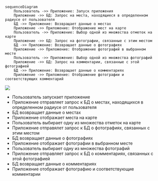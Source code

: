 ```
sequenceDiagram
    Пользователь ->> Приложение: Запуск приложения
    Приложение ->> БД: Запрос на места, находящиеся в определенном радиусе от пользователя
    БД ->> Приложение: Возвращает данные о местах
    Приложение ->> Приложение: Отображение мест на карте
    Пользователь ->> Приложение: Выбор одной из множества отметок на карте
    Приложение ->> БД: Запрос на фотографии, связанные с этим местом
    БД ->> Приложение: Возвращает данные о фотографиях
    Приложение ->> Приложение: Отображение фотографий в выбранном месте
    Пользователь ->> Приложение: Выбор одной из множества фотографий
    Приложение ->> БД: Запрос на комментарии, связанные с этой фотографией
    БД ->> Приложение: Возвращает данные о комментариях
    Приложение ->> Приложение: Отображение фотографии и соответствующих комментарий
```

[![](https://mermaid.ink/img/eyJjb2RlIjoic2VxdWVuY2VEaWFncmFtXG4gICAg0J_QvtC70YzQt9C-0LLQsNGC0LXQu9GMIC0-PiDQn9GA0LjQu9C-0LbQtdC90LjQtTog0JfQsNC_0YPRgdC6INC_0YDQuNC70L7QttC10L3QuNGPXG4gICAg0J_RgNC40LvQvtC20LXQvdC40LUgLT4-INCR0JQ6INCX0LDQv9GA0L7RgSDQvdCwINC80LXRgdGC0LAsINC90LDRhdC-0LTRj9GJ0LjQtdGB0Y8g0LIg0L7Qv9GA0LXQtNC10LvQtdC90L3QvtC8INGA0LDQtNC40YPRgdC1INC-0YIg0L_QvtC70YzQt9C-0LLQsNGC0LXQu9GPXG4gICAg0JHQlCAtPj4g0J_RgNC40LvQvtC20LXQvdC40LU6INCS0L7Qt9Cy0YDQsNGJ0LDQtdGCINC00LDQvdC90YvQtSDQviDQvNC10YHRgtCw0YVcbiAgICDQn9GA0LjQu9C-0LbQtdC90LjQtSAtPj4g0J_RgNC40LvQvtC20LXQvdC40LU6INCe0YLQvtCx0YDQsNC20LXQvdC40LUg0LzQtdGB0YIg0L3QsCDQutCw0YDRgtC1XG4gICAg0J_QvtC70YzQt9C-0LLQsNGC0LXQu9GMIC0-PiDQn9GA0LjQu9C-0LbQtdC90LjQtTog0JLRi9Cx0L7RgCDQvtC00L3QvtC5INC40Lcg0LzQvdC-0LbQtdGB0YLQstCwINC-0YLQvNC10YLQvtC6INC90LAg0LrQsNGA0YLQtVxuICAgINCf0YDQuNC70L7QttC10L3QuNC1IC0-PiDQkdCUOiDQl9Cw0L_RgNC-0YEg0L3QsCDRhNC-0YLQvtCz0YDQsNGE0LjQuCwg0YHQstGP0LfQsNC90L3Ri9C1INGBINGN0YLQuNC8INC80LXRgdGC0L7QvFxuICAgINCR0JQgLT4-INCf0YDQuNC70L7QttC10L3QuNC1OiDQktC-0LfQstGA0LDRidCw0LXRgiDQtNCw0L3QvdGL0LUg0L4g0YTQvtGC0L7Qs9GA0LDRhNC40Y_RhVxuICAgINCf0YDQuNC70L7QttC10L3QuNC1IC0-PiDQn9GA0LjQu9C-0LbQtdC90LjQtTog0J7RgtC-0LHRgNCw0LbQtdC90LjQtSDRhNC-0YLQvtCz0YDQsNGE0LjQuSDQsiDQstGL0LHRgNCw0L3QvdC-0Lwg0LzQtdGB0YLQtVxuICAgINCf0L7Qu9GM0LfQvtCy0LDRgtC10LvRjCAtPj4g0J_RgNC40LvQvtC20LXQvdC40LU6INCS0YvQsdC-0YAg0L7QtNC90L7QuSDQuNC3INC80L3QvtC20LXRgdGC0LLQsCDRhNC-0YLQvtCz0YDQsNGE0LjQuVxuICAgINCf0YDQuNC70L7QttC10L3QuNC1IC0-PiDQkdCUOiDQl9Cw0L_RgNC-0YEg0L3QsCDQutC-0LzQvNC10L3RgtCw0YDQuNC4LCDRgdCy0Y_Qt9Cw0L3QvdGL0LUg0YEg0Y3RgtC-0Lkg0YTQvtGC0L7Qs9GA0LDRhNC40LXQuVxuICAgINCR0JQgLT4-INCf0YDQuNC70L7QttC10L3QuNC1OiDQktC-0LfQstGA0LDRidCw0LXRgiDQtNCw0L3QvdGL0LUg0L4g0LrQvtC80LzQtdC90YLQsNGA0LjRj9GFXG4gICAg0J_RgNC40LvQvtC20LXQvdC40LUgLT4-INCf0YDQuNC70L7QttC10L3QuNC1OiDQntGC0L7QsdGA0LDQttC10L3QuNC1INGE0L7RgtC-0LPRgNCw0YTQuNC4INC4INGB0L7QvtGC0LLQtdGC0YHRgtCy0YPRjtGJ0LjRhSDQutC-0LzQvNC10L3RgtCw0YDQuNC5IiwibWVybWFpZCI6eyJ0aGVtZSI6ImRhcmsifSwidXBkYXRlRWRpdG9yIjpmYWxzZSwiYXV0b1N5bmMiOnRydWUsInVwZGF0ZURpYWdyYW0iOmZhbHNlfQ)](https://mermaid-js.github.io/mermaid-live-editor/edit#eyJjb2RlIjoic2VxdWVuY2VEaWFncmFtXG4gICAg0J_QvtC70YzQt9C-0LLQsNGC0LXQu9GMIC0-PiDQn9GA0LjQu9C-0LbQtdC90LjQtTog0JfQsNC_0YPRgdC6INC_0YDQuNC70L7QttC10L3QuNGPXG4gICAg0J_RgNC40LvQvtC20LXQvdC40LUgLT4-INCR0JQ6INCX0LDQv9GA0L7RgSDQvdCwINC80LXRgdGC0LAsINC90LDRhdC-0LTRj9GJ0LjQtdGB0Y8g0LIg0L7Qv9GA0LXQtNC10LvQtdC90L3QvtC8INGA0LDQtNC40YPRgdC1INC-0YIg0L_QvtC70YzQt9C-0LLQsNGC0LXQu9GPXG4gICAg0JHQlCAtPj4g0J_RgNC40LvQvtC20LXQvdC40LU6INCS0L7Qt9Cy0YDQsNGJ0LDQtdGCINC00LDQvdC90YvQtSDQviDQvNC10YHRgtCw0YVcbiAgICDQn9GA0LjQu9C-0LbQtdC90LjQtSAtPj4g0J_RgNC40LvQvtC20LXQvdC40LU6INCe0YLQvtCx0YDQsNC20LXQvdC40LUg0LzQtdGB0YIg0L3QsCDQutCw0YDRgtC1XG4gICAg0J_QvtC70YzQt9C-0LLQsNGC0LXQu9GMIC0-PiDQn9GA0LjQu9C-0LbQtdC90LjQtTog0JLRi9Cx0L7RgCDQvtC00L3QvtC5INC40Lcg0LzQvdC-0LbQtdGB0YLQstCwINC-0YLQvNC10YLQvtC6INC90LAg0LrQsNGA0YLQtVxuICAgINCf0YDQuNC70L7QttC10L3QuNC1IC0-PiDQkdCUOiDQl9Cw0L_RgNC-0YEg0L3QsCDRhNC-0YLQvtCz0YDQsNGE0LjQuCwg0YHQstGP0LfQsNC90L3Ri9C1INGBINGN0YLQuNC8INC80LXRgdGC0L7QvFxuICAgINCR0JQgLT4-INCf0YDQuNC70L7QttC10L3QuNC1OiDQktC-0LfQstGA0LDRidCw0LXRgiDQtNCw0L3QvdGL0LUg0L4g0YTQvtGC0L7Qs9GA0LDRhNC40Y_RhVxuICAgINCf0YDQuNC70L7QttC10L3QuNC1IC0-PiDQn9GA0LjQu9C-0LbQtdC90LjQtTog0J7RgtC-0LHRgNCw0LbQtdC90LjQtSDRhNC-0YLQvtCz0YDQsNGE0LjQuSDQsiDQstGL0LHRgNCw0L3QvdC-0Lwg0LzQtdGB0YLQtVxuICAgINCf0L7Qu9GM0LfQvtCy0LDRgtC10LvRjCAtPj4g0J_RgNC40LvQvtC20LXQvdC40LU6INCS0YvQsdC-0YAg0L7QtNC90L7QuSDQuNC3INC80L3QvtC20LXRgdGC0LLQsCDRhNC-0YLQvtCz0YDQsNGE0LjQuVxuICAgINCf0YDQuNC70L7QttC10L3QuNC1IC0-PiDQkdCUOiDQl9Cw0L_RgNC-0YEg0L3QsCDQutC-0LzQvNC10L3RgtCw0YDQuNC4LCDRgdCy0Y_Qt9Cw0L3QvdGL0LUg0YEg0Y3RgtC-0Lkg0YTQvtGC0L7Qs9GA0LDRhNC40LXQuVxuICAgINCR0JQgLT4-INCf0YDQuNC70L7QttC10L3QuNC1OiDQktC-0LfQstGA0LDRidCw0LXRgiDQtNCw0L3QvdGL0LUg0L4g0LrQvtC80LzQtdC90YLQsNGA0LjRj9GFXG4gICAg0J_RgNC40LvQvtC20LXQvdC40LUgLT4-INCf0YDQuNC70L7QttC10L3QuNC1OiDQntGC0L7QsdGA0LDQttC10L3QuNC1INGE0L7RgtC-0LPRgNCw0YTQuNC4INC4INGB0L7QvtGC0LLQtdGC0YHRgtCy0YPRjtGJ0LjRhSDQutC-0LzQvNC10L3RgtCw0YDQuNC5IiwibWVybWFpZCI6IntcbiAgXCJ0aGVtZVwiOiBcImRhcmtcIlxufSIsInVwZGF0ZUVkaXRvciI6ZmFsc2UsImF1dG9TeW5jIjp0cnVlLCJ1cGRhdGVEaWFncmFtIjpmYWxzZX0)

* Пользователь запускает приложение
* Приложение отправляет запрос к БД о местах, находящихся в определенном радиусе от пользователя
* БД возвращает данные о местах
* Приложение отображает места на карте
* Пользователь выбирает одну из множества отметок на карте
* Приложение отправялет запрос к БД о фотографиях, связанных с этим местом
* БД возвращает данные о фотографиях
* Приложение отображает фотографии в выбранном месте
* Пользователь выбирает одну из множества фотографий
* Приложение отправляет запрос к БД о комментариях, связанных с этой фотографией
* БД возвращает данные о комментариях
* Приложение отображает фотографию и соответствующие комментарии